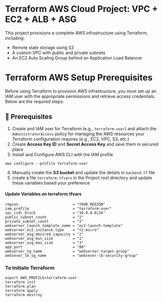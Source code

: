 # Terraform AWS Cloud Project: VPC + EC2 + ALB + ASG
This project provisions a complete AWS infrastructure using Terraform, including:
- Remote state storage using S3
- A custom VPC with public and private subnets
- An EC2 Auto Scaling Group behind an Application Load Balancer

# Terraform AWS Setup Prerequisites
Before using Terraform to provision AWS infrastructure, you must set up an IAM user with the appropriate permissions and retrieve access credentials. Below are the required steps:

## 🚀 Prerequisites
1. Create and IAM user for Terraform (e.g., `terraform-user`) and attach the `AdministratorAccess` policy for managing the AWS resources your Terraform configuration requires (e.g., EC2, VPC, S3, etc.)
2. Create **Access Key ID** and **Secret Access Key** and save them in secured place
3. Install and Configure AWS CLI with the IAM profile
```shell
aws configure --profile terraform-user
```
4. Manually create the **S3 bucket** and update the details in `backend.tf` file 
5. create a file `terraform.tfvars` in the Project root directory and update these variables based your preference
#### Update Variables on terraform.tfvars
```shell
region                         = "YOUR_REGION"
iam_profile                    = "terraform-user"
vpc_cidr_block                 = "10.0.0.0/16"
public_subnet_count            = "2"
private_subnet_count           = "2"
webserver_launch_template_name = "ec2-launch-template"
webserver_ec2_instance_type    = "t2.micro"
webserver_asg_desired_capacity = "2"
webserver_asg_min_size         = "1"
webserver_asg_max_size         = "3"
app_port                       = "80"
webserver_tg_name              = "webserver-target-group"
websever_lb_sg_name            = "websever-lb-security-group"
```

### To Initiate Terraform
```shell
export AWS_PROFILE=terraform-user
terraform init
terraform plan
terraform apply
terraform destroy
```
